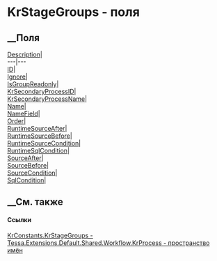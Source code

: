 # KrStageGroups - поля
##  __Поля
[Description](F_Tessa_Extensions_Default_Shared_Workflow_KrProcess_KrConstants_KrStageGroups_Description.htm)|  
---|---  
[ID](F_Tessa_Extensions_Default_Shared_Workflow_KrProcess_KrConstants_KrStageGroups_ID.htm)|  
[Ignore](F_Tessa_Extensions_Default_Shared_Workflow_KrProcess_KrConstants_KrStageGroups_Ignore.htm)|  
[IsGroupReadonly](F_Tessa_Extensions_Default_Shared_Workflow_KrProcess_KrConstants_KrStageGroups_IsGroupReadonly.htm)|  
[KrSecondaryProcessID](F_Tessa_Extensions_Default_Shared_Workflow_KrProcess_KrConstants_KrStageGroups_KrSecondaryProcessID.htm)|  
[KrSecondaryProcessName](F_Tessa_Extensions_Default_Shared_Workflow_KrProcess_KrConstants_KrStageGroups_KrSecondaryProcessName.htm)|  
[Name](F_Tessa_Extensions_Default_Shared_Workflow_KrProcess_KrConstants_KrStageGroups_Name.htm)|  
[NameField](F_Tessa_Extensions_Default_Shared_Workflow_KrProcess_KrConstants_KrStageGroups_NameField.htm)|  
[Order](F_Tessa_Extensions_Default_Shared_Workflow_KrProcess_KrConstants_KrStageGroups_Order.htm)|  
[RuntimeSourceAfter](F_Tessa_Extensions_Default_Shared_Workflow_KrProcess_KrConstants_KrStageGroups_RuntimeSourceAfter.htm)|  
[RuntimeSourceBefore](F_Tessa_Extensions_Default_Shared_Workflow_KrProcess_KrConstants_KrStageGroups_RuntimeSourceBefore.htm)|  
[RuntimeSourceCondition](F_Tessa_Extensions_Default_Shared_Workflow_KrProcess_KrConstants_KrStageGroups_RuntimeSourceCondition.htm)|  
[RuntimeSqlCondition](F_Tessa_Extensions_Default_Shared_Workflow_KrProcess_KrConstants_KrStageGroups_RuntimeSqlCondition.htm)|  
[SourceAfter](F_Tessa_Extensions_Default_Shared_Workflow_KrProcess_KrConstants_KrStageGroups_SourceAfter.htm)|  
[SourceBefore](F_Tessa_Extensions_Default_Shared_Workflow_KrProcess_KrConstants_KrStageGroups_SourceBefore.htm)|  
[SourceCondition](F_Tessa_Extensions_Default_Shared_Workflow_KrProcess_KrConstants_KrStageGroups_SourceCondition.htm)|  
[SqlCondition](F_Tessa_Extensions_Default_Shared_Workflow_KrProcess_KrConstants_KrStageGroups_SqlCondition.htm)|  
## __См. также
#### Ссылки
[KrConstants.KrStageGroups -
](T_Tessa_Extensions_Default_Shared_Workflow_KrProcess_KrConstants_KrStageGroups.htm)
[Tessa.Extensions.Default.Shared.Workflow.KrProcess - пространство
имён](N_Tessa_Extensions_Default_Shared_Workflow_KrProcess.htm)
